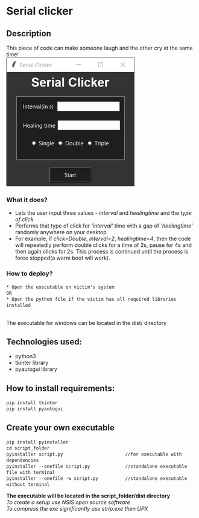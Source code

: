# Serial clicker
## Description
This piece of code can make someone laugh and the other cry at the same time!
<br>
![UI](UI.png)
<br>

### What it does?
* Lets the user input three values - *interval* and *healingtime* and the *type of click*
* Performs that type of click for *'interval'* time with a gap of *'healingtime'* randomly anywhere on your desktop
* For example, if *click=Double*, *interval=2*, *healingtime=4*, then the code will repeatedly perform double clicks for a time of 2s, pause for 4s and then again clicks for 2s. This process is continued until the process is force stopped(a warm boot will work).

### How to deploy?
    * Open the executable on victim's system
    OR
    * Open the python file if the victim has all required libraries installed

<br>
The executable for windows can be located in the dist/ directory
    
## Technologies used:
  - python3
  - tkinter library
  -  pyautogui library

## How to install requirements:
    pip install tkinter
    pip install pyautogui
    
## Create your own executable
    pip install pyinstaller
    cd script_folder
    pyinstaller script.py                       //for executable with dependencies
    pyinstaller --onefile script.py             //standalone executable file with terminal
    pyinstaller --onefile -w script.py          //standalone executable without terminal
    
**The executable will be located in the script_folder/dist directory**
<br>
*To create a setup use NSIS open source software*
<br>
*To compress the exe significantly use strip.exe then UPX*
